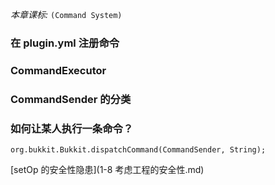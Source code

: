 *本章课标:* `(Command System)`

### 在 plugin.yml 注册命令

### CommandExecutor

### CommandSender 的分类

### 如何让某人执行一条命令？
`org.bukkit.Bukkit.dispatchCommand(CommandSender, String);`

[setOp 的安全性隐患](1-8 考虑工程的安全性.md)


